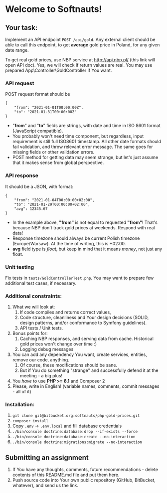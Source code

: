 # Welcome to Softnauts!  

## Your task:

Implement an API endpoint `POST /api/gold`.
Any external client should be able to call this endpoint, to get **average** gold price in Poland, for any given date range.

To get real gold prices, use NBP service at http://api.nbp.pl/ (this link will open API doc). Yes, we will check if return values are real.
You may use prepared App\Controller\GoldController if You want.

### API request
POST request format should be 
```
{
    "from": "2021-01-01T00:00:00Z", 
    "to": "2021-01-31T00:00:00Z"
}
```

- "**from**" and "**to**" fields are strings, with date and time in ISO 8601 format (JavaScript compatible).
- You probably won't need time component, but regardless, input requirement is still full ISO8601 timestamp. All other date formats should fail validation, and throw relevant error message. The same goes for missing fields or other validation errors. 
- POST method for getting data may seem strange, but let's just assume that it makes sense from global perspective.

### API response 
It should be a JSON, with format:
```
{ 
    "from": "2021-01-04T00:00:00+02:00", 
    "to": "2021-01-29T00:00:00+02:00", 
    "avg": 12345.67 
}
```

- In the example above, **"from"** is not equal to requested **"from"**! That's because NBP don't track gold prices at weekends. Respond with real data!
- Response timezone should always be current Polish timezone (Europe/Warsaw). At the time of writing, this is +02:00.
- **avg** field type is _float_, but keep in mind that it means _money_, not just any float.

### Unit testing
Fix tests in `tests/GoldControllerTest.php`. You may want to prepare few additional test cases, if necessary.

### Additional constraints:
1. What we will look at:
    1. If code compiles and returns correct values,
    2. Code structure, cleanliness and Your design decisions (SOLID, design patterns, and/or conformance to Symfony guidelines).
    3. API tests / Unit tests.
2. Bonus points for:
    1. Caching NBP responses, and serving data from cache. Historical gold prices won't change over time :)
    2. Logging debug messages
3. You can add any dependency You want, create services, entities, remove our code, anything.
    1. Of course, these modifications should be sane. 
    2. But if You do something "strange" and successfully defend it at the meeting - a big plus!
4. You _have_ to use **PHP >= 8.1** and Composer 2
5. Please, write in English! (variable names, comments, commit messages - all of it)

### Installation:
1. `git clone git@bitbucket.org:softnauts/php-gold-prices.git` 
2. `composer install`
3. Copy `.env` -> `.env.local` and fill database credentials
4. `./bin/console doctrine:database:drop --if-exists --force`
4. `./bin/console doctrine:database:create --no-interaction`
4. `./bin/console doctrine:migrations:migrate --no-interaction`

## Submitting an assignment

1. If You have any thoughts, comments, future recommendations -  delete contents of this README.md file and put them here.
2. Push source code into Your own public repository (GitHub, BitBucket, whatever), and send us the link.


